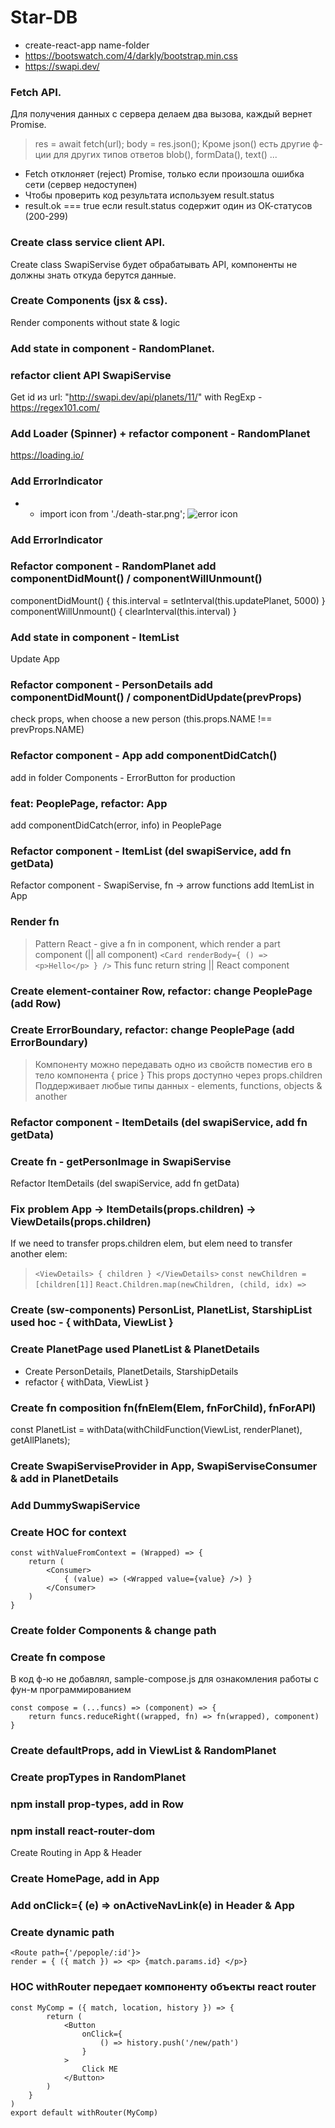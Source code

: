 # Star-DB

* create-react-app name-folder
* https://bootswatch.com/4/darkly/bootstrap.min.css 
* https://swapi.dev/ 

### Fetch API. 
Для получения данных с сервера делаем два вызова, каждый вернет Promise.
> res = await fetch(url);
> body = res.json();
Кроме json() есть другие ф-ции для других типов ответов blob(), formData(), text() ... 
* Fetch отклоняет (reject) Promise, только если произошла ошибка сети (сервер недоступен)
* Чтобы проверить код результата используем result.status
* result.ok === true если result.status содержит один из ОК-статусов (200-299)

### Create class service client API. 
Create class SwapiServise будет обрабатывать API, компоненты не должны знать откуда берутся данные.

### Create Components (jsx & css). 
Render components without state & logic

### Add state in component - RandomPlanet.

### refactor client API SwapiServise
Get id из url: "http://swapi.dev/api/planets/11/" with RegExp - https://regex101.com/ 

### Add Loader (Spinner) + refactor component - RandomPlanet
https://loading.io/ 

### Add ErrorIndicator
* + import icon from './death-star.png'; <img src={icon} alt="error icon"/>

### Add ErrorIndicator 

### Refactor component - RandomPlanet add componentDidMount() / componentWillUnmount()
componentDidMount() { this.interval = setInterval(this.updatePlanet, 5000) }
componentWillUnmount() { clearInterval(this.interval) }

### Add state in component - ItemList
Update App

### Refactor component - PersonDetails add componentDidMount() / componentDidUpdate(prevProps)
check props, when choose a new person (this.props.NAME !== prevProps.NAME)

### Refactor component - App add componentDidCatch()
add in folder Components - ErrorButton for production

### feat: PeoplePage, refactor: App
add componentDidCatch(error, info) in PeoplePage 

### Refactor component  - ItemList (del swapiService, add fn getData)
Refactor component  - SwapiServise, fn -> arrow functions
add ItemList in App

### Render fn
> Pattern React - give a fn in component, which render a part component (|| all component) 
> ```<Card renderBody={ () => <p>Hello</p> } />``` 
> This func return string || React component

### Create element-container Row, refactor: change PeoplePage (add Row)

### Create ErrorBoundary, refactor: change PeoplePage (add ErrorBoundary)
> Компоненту можно передавать одно из свойств поместив его в тело компонента
> <Card> { price } </Card>
> This props доступно через props.children
> Поддерживает любые типы данных - elements, functions, objects & another

### Refactor component  - ItemDetails (del swapiService, add fn getData)

### Create fn - getPersonImage in SwapiServise
Refactor ItemDetails (del swapiService, add fn getData)

### Fix problem App -> ItemDetails(props.children) -> ViewDetails(props.children)
If we need to transfer props.children elem, but elem need to transfer another elem:
> ```<ViewDetails> { children } </ViewDetails>```
> ```const newChildren = [children[1]]```
> ```React.Children.map(newChildren, (child, idx) =>```
 
### Create (sw-components) PersonList, PlanetList, StarshipList used hoc - { withData, ViewList }
### Create PlanetPage used PlanetList & PlanetDetails
+ Create PersonDetails, PlanetDetails, StarshipDetails
+ refactor { withData, ViewList } 

### Create fn composition fn(fnElem(Elem, fnForChild), fnForAPI)
const PlanetList = withData(withChildFunction(ViewList, renderPlanet), getAllPlanets);

### Create SwapiServiseProvider in App, SwapiServiseConsumer & add in PlanetDetails

### Add DummySwapiService

### Create HOC for context 
```
const withValueFromContext = (Wrapped) => {
    return (
        <Consumer>
            { (value) => (<Wrapped value={value} />) }
        </Consumer>
    )
}
```

### Create folder Components & change path 

### Create fn compose
В код ф-ю не добавлял, sample-compose.js для ознакомления работы с фун-м программированием
``` 
const compose = (...funcs) => (component) => {
    return funcs.reduceRight((wrapped, fn) => fn(wrapped), component)
}
``` 

### Create defaultProps, add in ViewList & RandomPlanet

### Create propTypes in RandomPlanet

### npm install prop-types, add in Row

### npm install react-router-dom 
Create Routing in App & Header

### Create HomePage, add in App

### Add onClick={ (e) => onActiveNavLink(e) in Header & App

### Create dynamic path 
```
<Route path={'/pepople/:id'}>
render = { ({ match }) => <p> {match.params.id} </p>}
```
### HOC withRouter передает компоненту объекты react router
```
const MyComp = ({ match, location, history }) => {
        return (
            <Button
                onClick={ 
                    () => history.push('/new/path')
                }
            >
                Click ME
            </Button>
        )
    }
)
export default withRouter(MyComp)
```